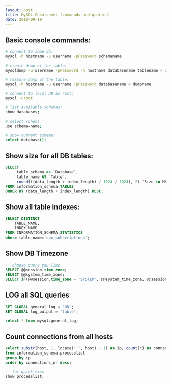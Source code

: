 ```yaml
---
layout: post
title: MySQL Cheatsheet (commands and queries)
date: 2018-09-19
---  
```


## Basic console commands:
```bash
# connect to some db:
mysql -h hostname -u username -pPassword schemaname

# create dump of the table:
mysqldump -u username -pPassword -h hostname databasename tablename > dumpname

# restore dump of the table:
mysql -h hostname -u username -pPassword databasename < dumpname

# connect to local DB as root:
mysql -uroot

# list available schemas:
show databases;

# select schema
use schema-name;

# show current schema:
select database();
```

## Show size for all DB tables:
```sql
SELECT 
     table_schema as `Database`, 
     table_name AS `Table`, 
     round(((data_length + index_length) / 1024 / 1024), 2) `Size in MB` 
FROM information_schema.TABLES 
ORDER BY (data_length + index_length) DESC;
```
## Show all table indexes:
```sql
SELECT DISTINCT
    TABLE_NAME,
    INDEX_NAME
FROM INFORMATION_SCHEMA.STATISTICS
where table_name='opx_subscriptions';
```
## Show DB Timezone
```sql
-- choose query you like
SELECT @@session.time_zone;
SELECT @@system_time_zone;
SELECT IF(@@session.time_zone = 'SYSTEM', @@system_time_zone, @@session.time_zone);
```
## LOG all SQL queries
```sql
SET GLOBAL general_log = 'ON';
SET GLOBAL log_output = 'table';

select * from mysql.general_log;
```
## Count connections from all hosts
```sql
select substr(host, 1, locate(':', host) - 1) as ip, count(*) as connections_nr
from information_schema.processlist
group by ip
order by connections_nr desc;

-- for quick view
show processlist;
```
